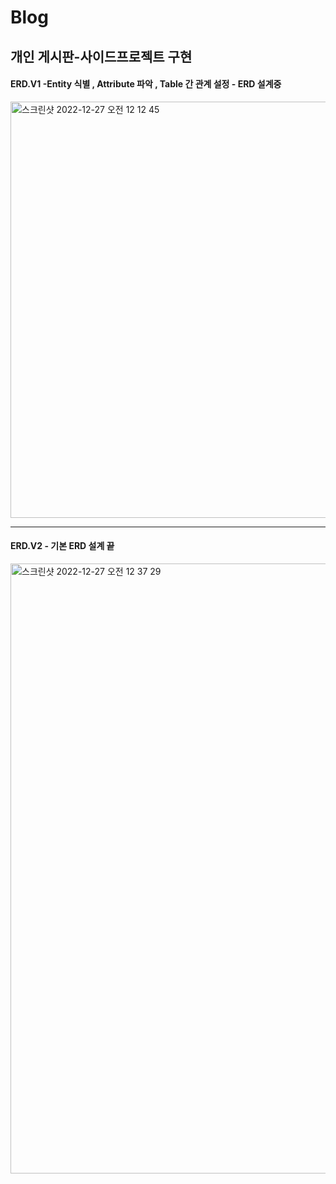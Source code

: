 # Blog
개인 게시판-사이드프로젝트 구현 
----------------------
#### ERD.V1 -Entity 식별 , Attribute 파악 , Table 간 관계 설정 - ERD 설계중 
<img width="666" alt="스크린샷 2022-12-27 오전 12 12 45" src="https://user-images.githubusercontent.com/66197538/209562519-a6ab16ef-a9e6-449b-bafe-5e385d0f6266.png">

------------------------------------

#### ERD.V2 - 기본 ERD 설계 끝 
<img width="976" alt="스크린샷 2022-12-27 오전 12 37 29" src="https://user-images.githubusercontent.com/66197538/209564365-068ed35c-afa3-46d2-b380-ee58277a9986.png">
